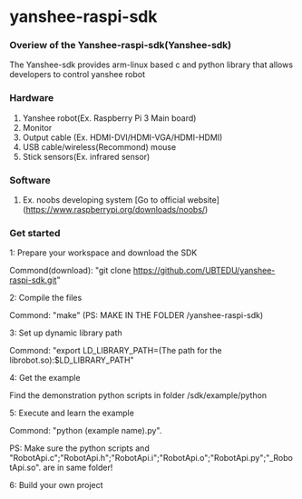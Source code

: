 # yanshee-raspi-sdk


### Overiew of the Yanshee-raspi-sdk(Yanshee-sdk)

The Yanshee-sdk provides arm-linux based c and python library that allows developers to control yanshee robot


### Hardware
 
1. Yanshee robot(Ex. Raspberry Pi 3 Main board)
2. Monitor
3. Output cable (Ex. HDMI-DVI/HDMI-VGA/HDMI-HDMI)
4. USB cable/wireless(Recommond)  mouse
5. Stick sensors(Ex. infrared sensor) 


### Software

1. Ex. noobs developing system
[Go to official website] (https://www.raspberrypi.org/downloads/noobs/) 


### Get started


1: Prepare your workspace and download the SDK

Commond(download): "git clone https://github.com/UBTEDU/yanshee-raspi-sdk.git" <br>


2: Compile the files

Commond: "make" (PS: MAKE IN THE FOLDER /yanshee-raspi-sdk)



3: Set up dynamic library path 

Commond: "export LD_LIBRARY_PATH=(The path for the librobot.so):$LD_LIBRARY_PATH"



4: Get the example 

Find the demonstration python scripts in folder /sdk/example/python



5: Execute and learn the example 

Commond: "python (example name).py".

PS: Make sure the python scripts and "RobotApi.c";"RobotApi.h";"RobotApi.i";"RobotApi.o";"RobotApi.py";"_RobotApi.so". 
are in same folder! 


6: Build your own project